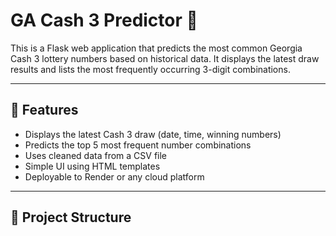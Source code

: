# GA Cash 3 Predictor 🎲

This is a Flask web application that predicts the most common Georgia Cash 3 lottery numbers based on historical data. It displays the latest draw results and lists the most frequently occurring 3-digit combinations.

---

## 📌 Features

- Displays the latest Cash 3 draw (date, time, winning numbers)
- Predicts the top 5 most frequent number combinations
- Uses cleaned data from a CSV file
- Simple UI using HTML templates
- Deployable to Render or any cloud platform

---

## 📁 Project Structure

